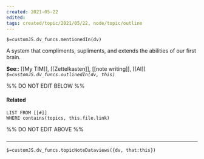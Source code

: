 ```yaml
---
created: 2021-05-22
edited: 
tags: created/topic/2021/05/22, node/topic/outline
---
```

`$=customJS.dv_funcs.mentionedIn(dv)`

A system that compliments, supliments, and extends the abilities of our first brain.

**See**:: [[My TIM]], [[Zettelkasten]], [[note writing]], [[AI]]
*`$=customJS.dv_funcs.outlinedIn(dv, this)`*

%% DO NOT EDIT BELOW %%
#### Related 
```dataview
LIST FROM [[#]]
WHERE contains(topics, this.file.link)
```
%% DO NOT EDIT ABOVE %%
### <hr class="dataviews"/>
`$=customJS.dv_funcs.topicNoteDataviews({dv, that:this})`